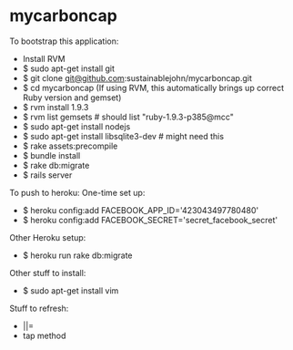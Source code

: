 mycarboncap
===========

To bootstrap this application:
* Install RVM
* $ sudo apt-get install git
* $ git clone git@github.com:sustainablejohn/mycarboncap.git
* $ cd mycarboncap (If using RVM, this automatically brings up correct Ruby version and gemset)
* $ rvm install 1.9.3
* $ rvm list gemsets # should list "ruby-1.9.3-p385@mcc"
* $ sudo apt-get install nodejs
* $ sudo apt-get install libsqlite3-dev # might need this
* $ rake assets:precompile
* $ bundle install
* $ rake db:migrate
* $ rails server

To push to heroku:
One-time set up:
* $ heroku config:add FACEBOOK_APP_ID='423043497780480'
* $ heroku config:add FACEBOOK_SECRET='secret_facebook_secret' 

Other Heroku setup:
* $ heroku run rake db:migrate

Other stuff to install:
* $ sudo apt-get install vim

Stuff to refresh:
* ||=
* tap method
